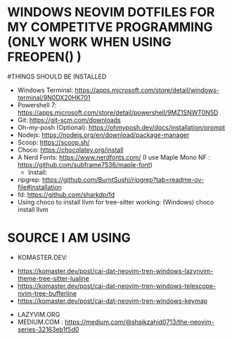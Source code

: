 # WINDOWS NEOVIM DOTFILES FOR MY COMPETITVE PROGRAMMING (ONLY WORK WHEN USING FREOPEN() )

#THINGS SHOULD BE INSTALLED

- Windows Terminal: https://apps.microsoft.com/store/detail/windows-terminal/9N0DX20HK701
- Powershell 7: https://apps.microsoft.com/store/detail/powershell/9MZ1SNWT0N5D
- Git: https://git-scm.com/downloads
- Oh-my-posh (Optional): https://ohmyposh.dev/docs/installation/prompt
- Nodejs: https://nodejs.org/en/download/package-manager
- Scoop: https://scoop.sh/
- Choco: https://chocolatey.org/install
- A Nerd Fonts: https://www.nerdfonts.com/ 
(I use Maple Mono NF : https://github.com/subframe7536/maple-font)
  + Install:
- ripgrep: https://github.com/BurntSushi/ripgrep?tab=readme-ov-file#installation
- fd: https://github.com/sharkdp/fd
- Using choco to install llvm for tree-sitter working: (Windows) choco install llvm

#  SOURCE I AM USING
+ KOMASTER.DEV:
- https://komaster.dev/post/cai-dat-neovim-tren-windows-lazynvim-theme-tree-sitter-lualine
- https://komaster.dev/post/cai-dat-neovim-tren-windows-telescope-nvim-tree-bufferline
- https://komaster.dev/post/cai-dat-neovim-tren-windows-keymap
+ LAZYVIM.ORG
+ MEDIUM.COM : https://medium.com/@shaikzahid0713/the-neovim-series-32163eb1f5d0
